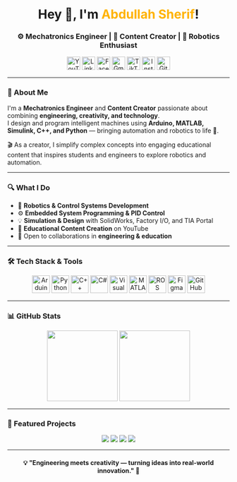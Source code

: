 <!-- Banner Section --> 
<h1 align="center">Hey 👋, I'm <span style="color:#ffb300;">Abdullah Sherif</span>!</h1> 
<h3 align="center">⚙️ Mechatronics Engineer | 🎥 Content Creator | 🤖 Robotics Enthusiast</h3> 
 
<!-- Social Icons --> 
<p align="center"> 
  <a href="#" target="_blank"><img src="https://cdn-icons-png.flaticon.com/512/1384/1384060.png" height="30px" alt="YouTube"/></a> 
  <a href="#" target="_blank"><img src="https://cdn-icons-png.flaticon.com/512/174/174857.png" height="30px" alt="LinkedIn"/></a> 
  <a href="#" target="_blank"><img src="https://cdn-icons-png.flaticon.com/512/733/733547.png" height="30px" alt="Facebook"/></a> 
  <a href="#" target="_blank"><img src="https://cdn-icons-png.flaticon.com/512/281/281769.png" height="30px" alt="Gmail"/></a> 
  <a href="#" target="_blank"><img src="https://cdn-icons-png.flaticon.com/512/3046/3046126.png" height="30px" alt="TikTok"/></a> 
  <a href="#" target="_blank"><img src="https://cdn-icons-png.flaticon.com/512/2111/2111463.png" height="30px" alt="Instagram"/></a> 
  <a href="#" target="_blank"><img src="https://cdn-icons-png.flaticon.com/512/733/733553.png" height="30px" alt="GitHub"/></a> 
</p> 
 
--- 
 
### 🧠 About Me 
 
I'm a **Mechatronics Engineer** and **Content Creator** passionate about combining **engineering, creativity, and technology**.  
I design and program intelligent machines using **Arduino, MATLAB, Simulink, C++, and Python** — bringing automation and robotics to life 🤖. 
 
🎬 As a creator, I simplify complex concepts into engaging educational content that inspires students and engineers to explore robotics and automation. 
 
--- 
 
### 🔍 What I Do 
 
- 🧩 **Robotics & Control Systems Development**  
- ⚙️ **Embedded System Programming & PID Control**  
- 💡 **Simulation & Design** with SolidWorks, Factory I/O, and TIA Portal  
- 🎥 **Educational Content Creation** on YouTube  
- 🤝 Open to collaborations in **engineering & education**  
 
--- 
 
### 🛠️ Tech Stack & Tools 
 
<p align="center"> 
  <img src="https://cdn.jsdelivr.net/gh/devicons/devicon/icons/arduino/arduino-original.svg" height="40" alt="Arduino"/> 
  <img src="https://cdn.jsdelivr.net/gh/devicons/devicon/icons/python/python-original.svg" height="40" alt="Python"/> 
  <img src="https://cdn.jsdelivr.net/gh/devicons/devicon/icons/cplusplus/cplusplus-original.svg" height="40" alt="C++"/> 
  <img src="https://cdn.jsdelivr.net/gh/devicons/devicon/icons/csharp/csharp-original.svg" height="40" alt="C#"/> 
  <img src="https://cdn.jsdelivr.net/gh/devicons/devicon/icons/visualstudio/visualstudio-plain.svg" height="40" alt="Visual Studio"/> 
  <img src="https://cdn.jsdelivr.net/gh/devicons/devicon/icons/matlab/matlab-original.svg" height="40" alt="MATLAB"/> 
  <img src="https://cdn.jsdelivr.net/gh/simple-icons/simple-icons/icons/ros.svg" height="40" alt="ROS"/> 
  <img src="https://cdn.jsdelivr.net/gh/devicons/devicon/icons/figma/figma-original.svg" height="40" alt="Figma"/> 
  <img src="https://cdn.jsdelivr.net/gh/devicons/devicon/icons/github/github-original.svg" height="40" alt="GitHub"/> 
</p> 
 
--- 
 
### 📊 GitHub Stats 
 
<p align="center"> 
  <img src="https://github-readme-stats.vercel.app/api?username=AbdullahSherif&show_icons=true&theme=radical&hide_border=true" height="160px" /> 
  <img src="https://github-readme-stats.vercel.app/api/top-langs/?username=AbdullahSherif&layout=compact&theme=radical&hide_border=true" height="160px" /> 
</p> 
 
--- 
 
### 🚀 Featured Projects 
 
<p align="center"> 
  <a href="#"><img src="https://img.shields.io/badge/robot--arm-0055FF?style=for-the-badge&logo=arduino&logoColor=white" /></a> 
  <a href="#"><img src="https://img.shields.io/badge/pid--control-FF9900?style=for-the-badge&logo=python&logoColor=white" /></a> 
  <a href="#"><img src="https://img.shields.io/badge/inspection--robot-00C853?style=for-the-badge&logo=github&logoColor=white" /></a> 
  <a href="#"><img src="https://img.shields.io/badge/content--creation-FF4081?style=for-the-badge&logo=youtube&logoColor=white" /></a> 
</p> 
 
--- 
 
<h4 align="center">💡 "Engineering meets creativity — turning ideas into real-world innovation." 💫</h4>
